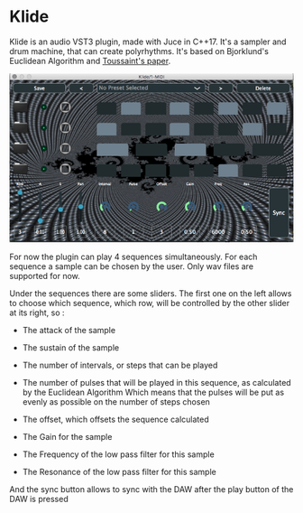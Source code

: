 # Klide

Klide is an audio VST3 plugin, made with Juce in C++17.
It's a sampler and drum machine, that can create polyrhythms.
It's based on Bjorklund's Euclidean Algorithm and [Toussaint's paper](http://cgm.cs.mcgill.ca/~godfried/publications/banff.pdf).

![Pugin GUI](./Source/images/CaptureKlide.png)

For now the plugin can play 4 sequences simultaneously. For each sequence a sample can be chosen by the user. Only wav files are supported for now.

Under the sequences there are some sliders.
The first one on the left allows to choose which sequence, which row, will be controlled by the other slider at its right, so :

- The attack of the sample
- The sustain of the sample

- The number of intervals, or steps that can be played
- The number of pulses that will be played in this sequence, as calculated by the Euclidean Algorithm
Which means that the pulses will be put as evenly as possible on the number of steps chosen
- The offset, which offsets the sequence calculated

- The Gain for the sample
- The Frequency of the low pass filter for this sample
- The Resonance of the low pass filter for this sample

And the sync button allows to sync with the DAW after the play button of the DAW is pressed
